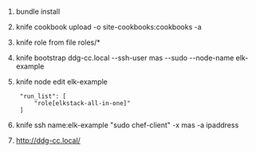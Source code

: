 1. bundle install

2. knife cookbook upload -o site-cookbooks:cookbooks -a

3. knife role from file roles/*

4. knife bootstrap ddg-cc.local --ssh-user mas --sudo --node-name elk-example

5. knife node edit elk-example

        "run_list": [
            "role[elkstack-all-in-one]"
        ]

6. knife ssh name:elk-example "sudo chef-client" -x mas -a ipaddress

7. http://ddg-cc.local/
